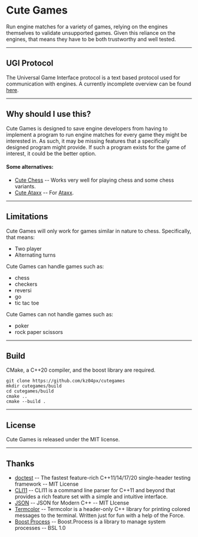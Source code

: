 # Cute Games
Run engine matches for a variety of games, relying on the engines themselves to validate unsupported games. Given this reliance on the engines, that means they have to be both trustworthy and well tested.

---

## __UGI Protocol__
The Universal Game Interface protocol is a text based protocol used for communication with engines. A currently incomplete overview can be found [here](ugi.md).

---

## __Why should I use this?__
Cute Games is designed to save engine developers from having to implement a program to run engine matches for every game they might be interested in. As such, it may be missing features that a specifically designed program might provide. If such a program exists for the game of interest, it could be the better option.

#### Some alternatives:
- [Cute Chess](https://github.com/cutechess/cutechess) -- Works very well for playing chess and some chess variants.
- [Cute Ataxx](https://github.com/kz04px/cuteataxx) -- For [Ataxx](https://en.wikipedia.org/wiki/Ataxx).

---

## __Limitations__
Cute Games will only work for games similar in nature to chess. Specifically, that means:
- Two player
- Alternating turns

Cute Games can handle games such as:
- chess
- checkers
- reversi
- go
- tic tac toe

Cute Games can not handle games such as:
- poker
- rock paper scissors

---

## __Build__
CMake, a C++20 compiler, and the boost library are required.
```
git clone https://github.com/kz04px/cutegames
mkdir cutegames/build
cd cutegames/build
cmake ..
cmake --build .
```

---

## __License__
Cute Games is released under the MIT license.

---

## __Thanks__
- [doctest](https://github.com/doctest/doctest) -- The fastest feature-rich C++11/14/17/20 single-header testing framework -- MIT License
- [CLI11](https://github.com/CLIUtils/CLI11) -- CLI11 is a command line parser for C++11 and beyond that provides a rich feature set with a simple and intuitive interface.
- [JSON](https://github.com/nlohmann/json) -- JSON for Modern C++ -- MIT LIcense
- [Termcolor](https://github.com/ikalnytskyi/termcolor) -- Termcolor is a header-only C++ library for printing colored messages to the terminal. Written just for fun with a help of the Force.
- [Boost Process](https://github.com/klemens-morgenstern/boost-process) -- Boost.Process is a library to manage system processes -- BSL 1.0
